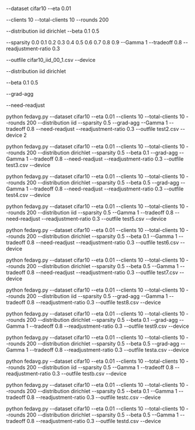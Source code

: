 --dataset cifar10
--eta 0.01

--clients 10
--total-clients 10
--rounds 200

--distribution iid dirichlet
--beta 0.1 0.5

--sparsity 0.0 0.1 0.2 0.3 0.4 0.5 0.6 0.7 0.8 0.9
--Gamma 1
--tradeoff 0.8
--readjustment-ratio 0.3

--outfile cifar10_iid_00_1.csv
--device











--distribution iid dirichlet

--beta 0.1 0.5

--grad-agg

--need-readjust



python fedavg.py --dataset cifar10 --eta 0.01 --clients 10 --total-clients 10 --rounds 200 --distribution iid --sparsity 0.5 --grad-agg --Gamma 1 --tradeoff 0.8 --need-readjust --readjustment-ratio 0.3 --outfile test2.csv --device 2

python fedavg.py --dataset cifar10 --eta 0.01 --clients 10 --total-clients 10 --rounds 200 --distribution dirichlet --sparsity 0.5 --beta 0.1 --grad-agg --Gamma 1 --tradeoff 0.8 --need-readjust --readjustment-ratio 0.3 --outfile test3.csv --device

python fedavg.py --dataset cifar10 --eta 0.01 --clients 10 --total-clients 10 --rounds 200 --distribution dirichlet --sparsity 0.5 --beta 0.5 --grad-agg --Gamma 1 --tradeoff 0.8 --need-readjust --readjustment-ratio 0.3 --outfile test4.csv --device



python fedavg.py --dataset cifar10 --eta 0.01 --clients 10 --total-clients 10 --rounds 200 --distribution iid --sparsity 0.5 --Gamma 1 --tradeoff 0.8 --need-readjust --readjustment-ratio 0.3 --outfile test5.csv --device

python fedavg.py --dataset cifar10 --eta 0.01 --clients 10 --total-clients 10 --rounds 200 --distribution dirichlet --sparsity 0.5 --beta 0.1 --Gamma 1 --tradeoff 0.8 --need-readjust --readjustment-ratio 0.3 --outfile test6.csv --device

python fedavg.py --dataset cifar10 --eta 0.01 --clients 10 --total-clients 10 --rounds 200 --distribution dirichlet --sparsity 0.5 --beta 0.5 --Gamma 1 --tradeoff 0.8 --need-readjust --readjustment-ratio 0.3 --outfile test7.csv --device



python fedavg.py --dataset cifar10 --eta 0.01 --clients 10 --total-clients 10 --rounds 200 --distribution iid --sparsity 0.5 --grad-agg --Gamma 1 --tradeoff 0.8 --readjustment-ratio 0.3 --outfile test8.csv --device

python fedavg.py --dataset cifar10 --eta 0.01 --clients 10 --total-clients 10 --rounds 200 --distribution dirichlet --sparsity 0.5 --beta 0.1 --grad-agg --Gamma 1 --tradeoff 0.8 --readjustment-ratio 0.3 --outfile test9.csv --device

python fedavg.py --dataset cifar10 --eta 0.01 --clients 10 --total-clients 10 --rounds 200 --distribution dirichlet --sparsity 0.5 --beta 0.5 --grad-agg --Gamma 1 --tradeoff 0.8 --readjustment-ratio 0.3 --outfile testa.csv --device



python fedavg.py --dataset cifar10 --eta 0.01 --clients 10 --total-clients 10 --rounds 200 --distribution iid --sparsity 0.5 --Gamma 1 --tradeoff 0.8 --readjustment-ratio 0.3 --outfile testb.csv --device

python fedavg.py --dataset cifar10 --eta 0.01 --clients 10 --total-clients 10 --rounds 200 --distribution dirichlet --sparsity 0.5 --beta 0.1 --Gamma 1 --tradeoff 0.8 --readjustment-ratio 0.3 --outfile testc.csv --device

python fedavg.py --dataset cifar10 --eta 0.01 --clients 10 --total-clients 10 --rounds 200 --distribution dirichlet --sparsity 0.5 --beta 0.5 --Gamma 1 --tradeoff 0.8 --readjustment-ratio 0.3 --outfile testd.csv --device